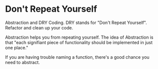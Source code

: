 # Don't Repeat Yourself

Abstraction and DRY Coding. DRY stands for "Don't Repeat Yourself". Refactor and
clean up your code.

Abstraction helps you from repeating yourself. The idea of Abstraction is that
"each signifiant piece of functionality should be implemented in just one
place."

If you are having trouble naming a function, there's a good chance you need to
abstract.
